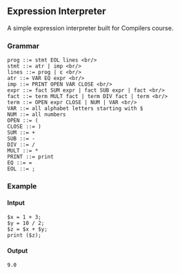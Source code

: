 ## Expression Interpreter

A simple expression interpreter built for Compilers course.

### Grammar

    prog ::= stmt EOL lines <br/>
    stmt ::= atr | imp <br/>
    lines ::= prog | ε <br/>
    atr ::= VAR EQ expr <br/>
    imp ::= PRINT OPEN VAR CLOSE <br/>
    expr ::= fact SUM expr | fact SUB expr | fact <br/>
    fact ::= term MULT fact | term DIV fact | term <br/>
    term ::= OPEN expr CLOSE | NUM | VAR <br/>
    VAR ::= all alphabet letters starting with $
    NUM ::= all numbers
    OPEN ::= (
    CLOSE ::= )
    SUM ::= +
    SUB ::= -
    DIV ::= /
    MULT ::= *
    PRINT ::= print
    EQ ::= =
    EOL ::= ;
    
### Example

#### Intput
    $x = 1 + 3;
    $y = 10 / 2;
    $z = $x + $y;
    print ($z);

#### Output
    9.0

